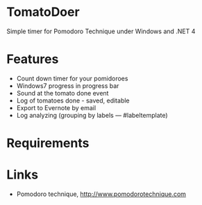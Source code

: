 TomatoDoer
==========

Simple timer for Pomodoro Technique under Windows and .NET 4 


Features
==========

- Count down timer for your pomidoroes
- Windows7 progress in progress bar
- Sound at the tomato done event
- Log of tomatoes done - saved, editable
- Export to Evernote by email
- Log analyzing (grouping by labels — #labeltemplate)

Requirements
==========

Links 
==========
- Pomodoro technique, http://www.pomodorotechnique.com
